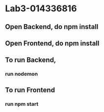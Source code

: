 # Lab3-014336816

## Open Backend, do npm install
## Open Frontend, do npm install

## To run Backend,
### run nodemon

## To run Frontend
### run npm start
